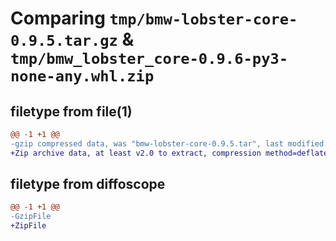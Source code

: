 # Comparing `tmp/bmw-lobster-core-0.9.5.tar.gz` & `tmp/bmw_lobster_core-0.9.6-py3-none-any.whl.zip`

## filetype from file(1)

```diff
@@ -1 +1 @@
-gzip compressed data, was "bmw-lobster-core-0.9.5.tar", last modified: Wed Jun 14 14:03:19 2023, max compression
+Zip archive data, at least v2.0 to extract, compression method=deflate
```

## filetype from diffoscope

```diff
@@ -1 +1 @@
-GzipFile
+ZipFile
```

